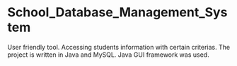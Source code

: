# School_Database_Management_System
User friendly tool. Accessing students information with certain criterias. The project is written in Java and MySQL. Java GUI framework was used.

